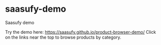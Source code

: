 # saasufy-demo
Saasufy demo

Try the demo here: https://saasufy.github.io/product-browser-demo/
Click on the links near the top to browse products by category.
